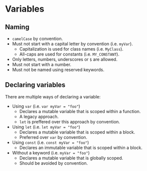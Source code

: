 # Variables

## Naming

* `camelCase` by convention.
* Must not start with a capital letter by convention (i.e. `myVar`).
  * Capitalization is used for class names (i.e. `MyClass`).
  * All-caps are used for constants (i.e. `MY_CONSTANT`).
* Only letters, numbers, underscores or `$` are allowed.
* Must not start with a number.
* Must not be named using reserved keywords.

## Declaring variables

There are multiple ways of declaring a variable:

* Using `var` (i.e. `var myVar = "foo"`)
  * Declares a mutable variable that is scoped within a function.
  * A legacy approach.
  * `let` is preffered over this approach by convention.
* Using `let` (i.e. `let myVar = "foo"`)
  * Declares a mutable variable that is scoped within a block.
  * Preferred over `var` by convention.
* Using `const` (i.e. `const myVar = "foo"`)
  * Declares an immutable variable that is scoped within a block.
* Without a keyword (i.e. `myVar = "foo"`)
  * Declares a mutable variable that is globally scoped.
  * Should be avoided by convention.
